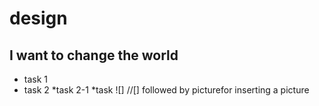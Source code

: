 # design
## I want to change the world
* task 1
* task 2
    *task 2-1
    *task
![] //[] followed by picturefor inserting a picture
